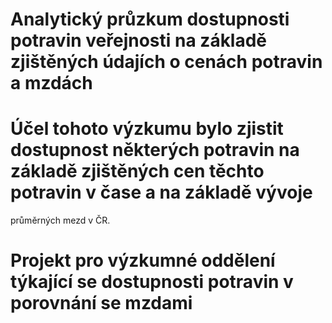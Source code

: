 # Analytický průzkum dostupnosti potravin veřejnosti na základě zjištěných údajích o cenách potravin a mzdách

# Účel tohoto výzkumu bylo zjistit dostupnost některých potravin na základě zjištěných cen těchto potravin v čase a na základě vývoje 
průměrných mezd v ČR.
# Projekt pro výzkumné oddělení týkající se dostupnosti potravin v porovnání se mzdami

